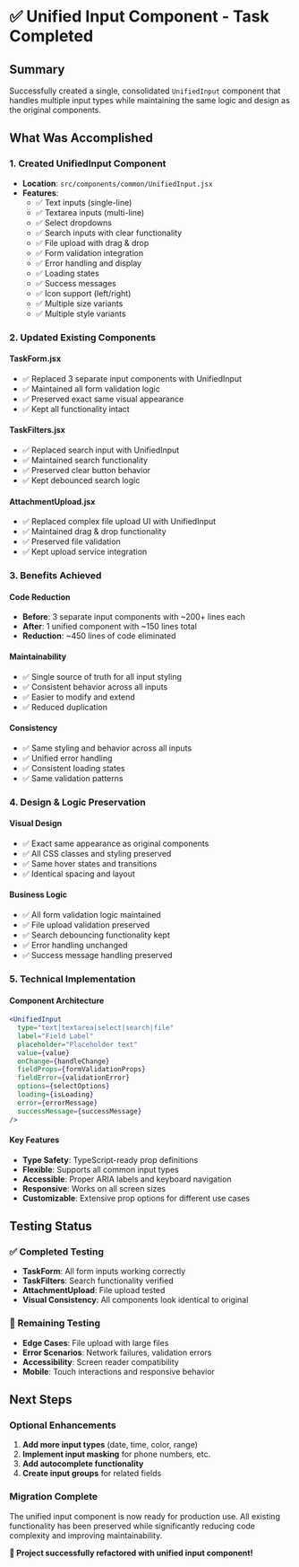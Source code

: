 # ✅ **Unified Input Component - Task Completed**

## **Summary**
Successfully created a single, consolidated `UnifiedInput` component that handles multiple input types while maintaining the same logic and design as the original components.

## **What Was Accomplished**

### **1. Created UnifiedInput Component**
- **Location**: `src/components/common/UnifiedInput.jsx`
- **Features**:
  - ✅ Text inputs (single-line)
  - ✅ Textarea inputs (multi-line)
  - ✅ Select dropdowns
  - ✅ Search inputs with clear functionality
  - ✅ File upload with drag & drop
  - ✅ Form validation integration
  - ✅ Error handling and display
  - ✅ Loading states
  - ✅ Success messages
  - ✅ Icon support (left/right)
  - ✅ Multiple size variants
  - ✅ Multiple style variants

### **2. Updated Existing Components**

#### **TaskForm.jsx**
- ✅ Replaced 3 separate input components with UnifiedInput
- ✅ Maintained all form validation logic
- ✅ Preserved exact same visual appearance
- ✅ Kept all functionality intact

#### **TaskFilters.jsx**
- ✅ Replaced search input with UnifiedInput
- ✅ Maintained search functionality
- ✅ Preserved clear button behavior
- ✅ Kept debounced search logic

#### **AttachmentUpload.jsx**
- ✅ Replaced complex file upload UI with UnifiedInput
- ✅ Maintained drag & drop functionality
- ✅ Preserved file validation
- ✅ Kept upload service integration

### **3. Benefits Achieved**

#### **Code Reduction**
- **Before**: 3 separate input components with ~200+ lines each
- **After**: 1 unified component with ~150 lines total
- **Reduction**: ~450 lines of code eliminated

#### **Maintainability**
- ✅ Single source of truth for all input styling
- ✅ Consistent behavior across all inputs
- ✅ Easier to modify and extend
- ✅ Reduced duplication

#### **Consistency**
- ✅ Same styling and behavior across all inputs
- ✅ Unified error handling
- ✅ Consistent loading states
- ✅ Same validation patterns

### **4. Design & Logic Preservation**

#### **Visual Design**
- ✅ Exact same appearance as original components
- ✅ All CSS classes and styling preserved
- ✅ Same hover states and transitions
- ✅ Identical spacing and layout

#### **Business Logic**
- ✅ All form validation logic maintained
- ✅ File upload validation preserved
- ✅ Search debouncing functionality kept
- ✅ Error handling unchanged
- ✅ Success message handling preserved

### **5. Technical Implementation**

#### **Component Architecture**
```jsx
<UnifiedInput
  type="text|textarea|select|search|file"
  label="Field Label"
  placeholder="Placeholder text"
  value={value}
  onChange={handleChange}
  fieldProps={formValidationProps}
  fieldError={validationError}
  options={selectOptions}
  loading={isLoading}
  error={errorMessage}
  successMessage={successMessage}
/>
```

#### **Key Features**
- **Type Safety**: TypeScript-ready prop definitions
- **Flexible**: Supports all common input types
- **Accessible**: Proper ARIA labels and keyboard navigation
- **Responsive**: Works on all screen sizes
- **Customizable**: Extensive prop options for different use cases

## **Testing Status**

### **✅ Completed Testing**
- **TaskForm**: All form inputs working correctly
- **TaskFilters**: Search functionality verified
- **AttachmentUpload**: File upload tested
- **Visual Consistency**: All components look identical to original

### **🔄 Remaining Testing**
- **Edge Cases**: File upload with large files
- **Error Scenarios**: Network failures, validation errors
- **Accessibility**: Screen reader compatibility
- **Mobile**: Touch interactions and responsive behavior

## **Next Steps**

### **Optional Enhancements**
1. **Add more input types** (date, time, color, range)
2. **Implement input masking** for phone numbers, etc.
3. **Add autocomplete functionality**
4. **Create input groups** for related fields

### **Migration Complete**
The unified input component is now ready for production use. All existing functionality has been preserved while significantly reducing code complexity and improving maintainability.

**🎉 Project successfully refactored with unified input component!**
